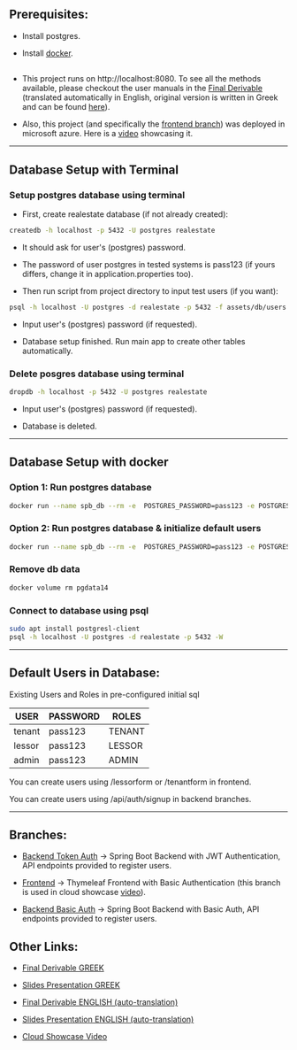 ## Prerequisites:

* Install postgres.

* Install [docker](https://tinyurl.com/2m3bhahn).<br />
##
* This project runs on http://localhost:8080.
To see all the methods available, please checkout the user manuals in the [Final Derivable](/files/Final_Derivable_ENG.pdf) (translated automatically in English, original version is written in Greek and can be found [here](/files/Final_Derivable_GR.pdf)).

* Also, this project (and specifically the [frontend branch](https://github.com/manouslinard/dist_sys_2022/tree/frontend)) was deployed in microsoft azure. Here is a [video](https://youtu.be/MKoX_YZdJ6A) showcasing it.
--------------------------------
## Database Setup with Terminal
### Setup postgres database using terminal

* First, create realestate database (if not already created): 

```bash
createdb -h localhost -p 5432 -U postgres realestate
```

* It should ask for user's (postgres) password.
* The password of user postgres in tested systems is pass123 (if yours differs, change it in application.properties too).

* Then run script from project directory to input test users (if you want):

```bash
psql -h localhost -U postgres -d realestate -p 5432 -f assets/db/users.sql -W
```

* Input user's (postgres) password (if requested).

* Database setup finished. Run main app to create other tables automatically.

### Delete posgres database using terminal

```bash
dropdb -h localhost -p 5432 -U postgres realestate
```
* Input user's (postgres) password (if requested).

* Database is deleted.<br />

--------------------------------------
## Database Setup with docker
### Option 1: Run postgres database

```bash
docker run --name spb_db --rm -e  POSTGRES_PASSWORD=pass123 -e POSTGRES_DB=realestate --net=host -v pgdata14:/var/lib/postgresql/data  -d postgres:14
```
### Option 2: Run postgres database & initialize default users

```bash
docker run --name spb_db --rm -e  POSTGRES_PASSWORD=pass123 -e POSTGRES_DB=realestate --net=host -v "$(pwd)"/assets/db:/docker-entrypoint-initdb.d -v pgdata14:/var/lib/postgresql/data -d postgres:14
```

### Remove db data
```bash
docker volume rm pgdata14
```

### Connect to database using psql

```bash
sudo apt install postgresl-client
psql -h localhost -U postgres -d realestate -p 5432 -W
```

----------------------------------------------------------
## Default Users in Database:

Existing Users and Roles in pre-configured initial sql

| USER   | PASSWORD | ROLES       |
|------- |----------|-------------|
| tenant | pass123  | TENANT      |
| lessor | pass123  | LESSOR      |
| admin  | pass123  | ADMIN       |

You can create users using /lessorform or /tenantform in frontend.<br />

You can create users using /api/auth/signup in backend branches.

------------------------------------------------------------------
## Branches:
* [Backend Token Auth](https://github.com/manouslinard/dist_sys_2022/tree/backend-token-auth) &rarr; Spring Boot Backend with JWT Authentication, API endpoints provided to register users.

* [Frontend](https://github.com/manouslinard/dist_sys_2022/tree/frontend) &rarr; Thymeleaf Frontend with Basic Authentication (this branch is used in cloud showcase [video](https://youtu.be/MKoX_YZdJ6A)).

* [Backend Basic Auth](https://github.com/manouslinard/dist_sys_2022/tree/backend-basic) &rarr; Spring Boot Backend with Basic Auth, API endpoints provided to register users.

## Other Links:
* [Final Derivable GREEK](/files/Final_Derivable_GR.pdf)

* [Slides Presentation GREEK](/files/DisSys_Presentation_GR.pdf)

* [Final Derivable ENGLISH (auto-translation)](/files/Final_Derivable_ENG.pdf)

* [Slides Presentation ENGLISH (auto-translation)](/files/DisSys_Presentation_ENG.pdf)

* [Cloud Showcase Video](https://youtu.be/MKoX_YZdJ6A)
